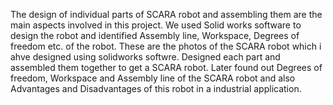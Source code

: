 The design of individual parts of SCARA robot and assembling them are the main aspects involved in this project. We used Solid works software to design the robot and identified Assembly line, Workspace, Degrees of freedom etc. of the robot. 
These are the photos of the SCARA robot which i ahve designed using solidworks softwre.
Designed each part and assembled them together to get a SCARA robot.
Later found out Degrees of freedom, Workspace and Assembly line of the SCARA robot and also Advantages and Disadvantages of this robot in a industrial application.
